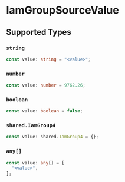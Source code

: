 # IamGroupSourceValue


## Supported Types

### `string`

```typescript
const value: string = "<value>";
```

### `number`

```typescript
const value: number = 9762.26;
```

### `boolean`

```typescript
const value: boolean = false;
```

### `shared.IamGroup4`

```typescript
const value: shared.IamGroup4 = {};
```

### `any[]`

```typescript
const value: any[] = [
  "<value>",
];
```

